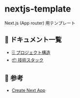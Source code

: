 # nextjs-template

Next.js (App router) 用テンプレート

## :notebook: ドキュメント一覧

- [:file_cabinet: プロジェクト構造](/docs/project-structure.md)
- [:package: 技術スタック](/docs/technology-stacks.md)

## :link: 参考

- [Create Next App](/docs/create-next-app.md)
